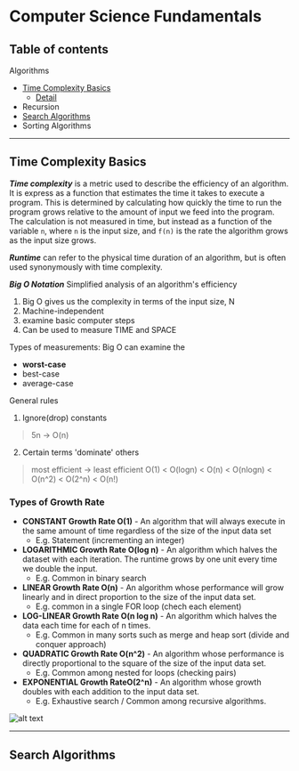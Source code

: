 # Computer Science Fundamentals

## Table of contents

Algorithms
- [Time Complexity Basics](#time-complexity-basics)
   - [Detail](#types-of-growth-rate)
- Recursion
- [Search Algorithms](#search-algorithms)
- Sorting Algorithms

---

## Time Complexity Basics

***Time complexity*** is a metric used to describe the efficiency of an algorithm. It is express as a function that estimates the time it takes to execute a program.  This is determined by calculating how quickly the time to run the program grows relative to the amount of input we feed into the program.  The calculation is not measured in time, but instead as a function of the variable `n`, where `n` is the input size, and `f(n)` is the rate the algorithm grows as the input size grows.

***Runtime*** can refer to the physical time duration of an algorithm, but is often used synonymously with time complexity.

***Big O Notation*** Simplified analysis of an algorithm's efficiency
1. Big O gives us the complexity in terms of the input size, N
2. Machine-independent
3. examine basic computer steps
4. Can be used to measure TIME and SPACE

Types of measurements: Big O can examine the 
   - **worst-case** 
   - best-case
   - average-case

General rules
1. Ignore(drop) constants
> 5n -> O(n)
2. Certain terms 'dominate' others
> most efficient -> least efficient
> O(1) < O(logn) < O(n) < O(nlogn) < O(n^2) < O(2^n) < O(n!)


### Types of Growth Rate

- **CONSTANT Growth Rate O(1)** - An algorithm that will always execute in the same amount of time regardless of the size of the input data set
   - E.g. Statement (incrementing an integer)
- **LOGARITHMIC Growth Rate O(log n)** - An algorithm which halves the dataset with each iteration. The runtime grows by one unit every time we double the input.
   - E.g.   Common in binary search
- **LINEAR Growth Rate O(n)** - An algorithm whose performance will grow linearly and in direct proportion to the size of the input data set.
   - E.g. common in a single FOR loop (chech each element)
- **LOG-LINEAR Growth Rate O(n log n)** - An algorithm which halves the data each time for each of n times.
   - E.g.  Common in many sorts such as merge and heap sort (divide and conquer approach)
- **QUADRATIC Growth Rate O(n^2)** - An algorithm whose performance is directly proportional to the square of the size of the input data set. 
   - E.g. Common among nested for loops (checking pairs)
- **EXPONENTIAL Growth RateO(2^n)** - An algorithm whose growth doubles with each addition to the input data set.  
   - E.g. Exhaustive search / Common among recursive algorithms.

![alt text](https://cdn-images-1.medium.com/max/900/1*FKql5rhPdskhNAFV2D0RUQ.jpeg "Big O Chart")

---

## Search Algorithms

